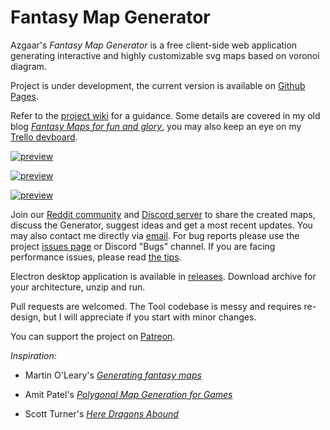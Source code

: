 # Fantasy Map Generator

Azgaar's _Fantasy Map Generator_ is a free client-side web application generating interactive and highly customizable svg maps based on voronoi diagram.

Project is under development, the current version is available on [Github Pages](https://azgaar.github.io/Fantasy-Map-Generator).

Refer to the [project wiki](https://github.com/Azgaar/Fantasy-Map-Generator/wiki) for a guidance. Some details are covered in my old blog [_Fantasy Maps for fun and glory_](https://azgaar.wordpress.com), you may also keep an eye on my [Trello devboard](https://trello.com/b/7x832DG4/fantasy-map-generator).

[![preview](https://cdn.discordapp.com/attachments/587406457725779968/594840629213659136/preview1.png)](https://i.redd.it/8bf81ir2cy631.png)

[![preview](https://cdn.discordapp.com/attachments/587406457725779968/594840633911279636/preview2.png)](https://cdn.discordapp.com/attachments/515359185664344071/593888810782162964/The_Wichin_Island_sepia.png)

[![preview](https://cdn.discordapp.com/attachments/587406457725779968/594840632296734720/preview3.png)](https://cdn.discordapp.com/attachments/515359096925454350/593891237984206848/The_Wichin_Island_-_diplomacy.png)

Join our [Reddit community](https://www.reddit.com/r/FantasyMapGenerator) and [Discord server](https://discordapp.com/invite/X7E84HU) to share the created maps, discuss the Generator, suggest ideas and get a most recent updates. You may also contact me directly via [email](mailto:azgaar.fmg@yandex.by). For bug reports please use the project [issues page](https://github.com/Azgaar/Fantasy-Map-Generator/issues) or Discord "Bugs" channel. If you are facing performance issues, please read [the tips](https://github.com/Azgaar/Fantasy-Map-Generator/wiki/Tips#performance-tips).

Electron desktop application is available in [releases](https://github.com/Azgaar/Fantasy-Map-Generator/releases). Download archive for your architecture, unzip and run.

Pull requests are welcomed. The Tool codebase is messy and requires re-design, but I will appreciate if you start with minor changes.

You can support the project on [Patreon](https://www.patreon.com/azgaar).

_Inspiration:_

* Martin O'Leary's [_Generating fantasy maps_](https://mewo2.com/notes/terrain)

* Amit Patel's [_Polygonal Map Generation for Games_](http://www-cs-students.stanford.edu/~amitp/game-programming/polygon-map-generation)

* Scott Turner's [_Here Dragons Abound_](https://heredragonsabound.blogspot.com)


